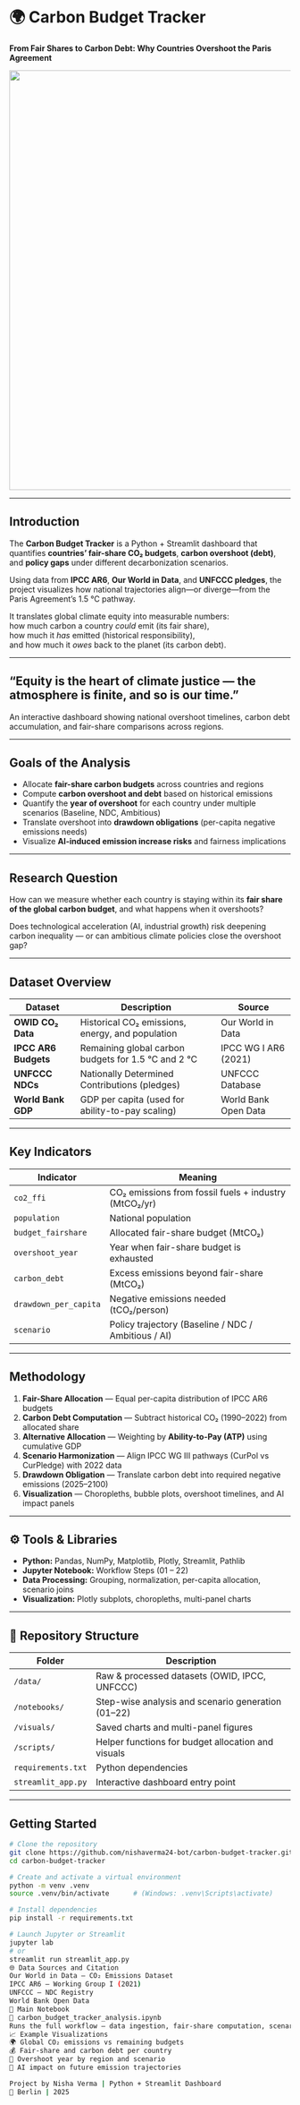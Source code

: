 # 🌍 Carbon Budget Tracker  
**From Fair Shares to Carbon Debt: Why Countries Overshoot the Paris Agreement**

<center>
<img src="Data Analytics-Final Project/Picks/CO2_Budget_Tracker.png" width="750">
</center>

---

## Introduction  

The **Carbon Budget Tracker** is a Python + Streamlit dashboard that quantifies **countries’ fair-share CO₂ budgets**, **carbon overshoot (debt)**, and **policy gaps** under different decarbonization scenarios.  

Using data from **IPCC AR6**, **Our World in Data**, and **UNFCCC pledges**, the project visualizes how national trajectories align—or diverge—from the Paris Agreement’s 1.5 °C pathway.  

It translates global climate equity into measurable numbers:  
how much carbon a country *could* emit (its fair share),  
how much it *has* emitted (historical responsibility),  
and how much it *owes* back to the planet (its carbon debt).  

---

## “Equity is the heart of climate justice — the atmosphere is finite, and so is our time.”  

An interactive dashboard showing national overshoot timelines, carbon debt accumulation, and fair-share comparisons across regions.

---

## Goals of the Analysis  

- Allocate **fair-share carbon budgets** across countries and regions  
- Compute **carbon overshoot and debt** based on historical emissions  
- Quantify the **year of overshoot** for each country under multiple scenarios (Baseline, NDC, Ambitious)  
- Translate overshoot into **drawdown obligations** (per-capita negative emissions needs)  
- Visualize **AI-induced emission increase risks** and fairness implications  

---

## Research Question  

How can we measure whether each country is staying within its **fair share of the global carbon budget**, and what happens when it overshoots?  

Does technological acceleration (AI, industrial growth) risk deepening carbon inequality — or can ambitious climate policies close the overshoot gap?  

---

## Dataset Overview  

| Dataset | Description | Source |
|----------|--------------|---------|
| **OWID CO₂ Data** | Historical CO₂ emissions, energy, and population | Our World in Data |
| **IPCC AR6 Budgets** | Remaining global carbon budgets for 1.5 °C and 2 °C | IPCC WG I AR6 (2021) |
| **UNFCCC NDCs** | Nationally Determined Contributions (pledges) | UNFCCC Database |
| **World Bank GDP** | GDP per capita (used for ability-to-pay scaling) | World Bank Open Data |

---

## Key Indicators  

| Indicator | Meaning |
|------------|----------|
| `co2_ffi` | CO₂ emissions from fossil fuels + industry (MtCO₂/yr) |
| `population` | National population |
| `budget_fairshare` | Allocated fair-share budget (MtCO₂) |
| `overshoot_year` | Year when fair-share budget is exhausted |
| `carbon_debt` | Excess emissions beyond fair-share (MtCO₂) |
| `drawdown_per_capita` | Negative emissions needed (tCO₂/person) |
| `scenario` | Policy trajectory (Baseline / NDC / Ambitious / AI) |

---

## Methodology  

1. **Fair-Share Allocation** — Equal per-capita distribution of IPCC AR6 budgets  
2. **Carbon Debt Computation** — Subtract historical CO₂ (1990–2022) from allocated share  
3. **Alternative Allocation** — Weighting by **Ability-to-Pay (ATP)** using cumulative GDP  
4. **Scenario Harmonization** — Align IPCC WG III pathways (CurPol vs CurPledge) with 2022 data  
5. **Drawdown Obligation** — Translate carbon debt into required negative emissions (2025–2100)  
6. **Visualization** — Choropleths, bubble plots, overshoot timelines, and AI impact panels  

---

## ⚙️ Tools & Libraries  

- **Python:**  Pandas, NumPy, Matplotlib, Plotly, Streamlit, Pathlib  
- **Jupyter Notebook:**  Workflow Steps (01 – 22)  
- **Data Processing:**  Grouping, normalization, per-capita allocation, scenario joins  
- **Visualization:**  Plotly subplots, choropleths, multi-panel charts  

---

## 📂 Repository Structure  

| Folder | Description |
|---------|-------------|
| `/data/` | Raw & processed datasets (OWID, IPCC, UNFCCC) |
| `/notebooks/` | Step-wise analysis and scenario generation (01–22) |
| `/visuals/` | Saved charts and multi-panel figures |
| `/scripts/` | Helper functions for budget allocation and visuals |
| `requirements.txt` | Python dependencies |
| `streamlit_app.py` | Interactive dashboard entry point |

---

## Getting Started  

```bash
# Clone the repository
git clone https://github.com/nishaverma24-bot/carbon-budget-tracker.git
cd carbon-budget-tracker

# Create and activate a virtual environment
python -m venv .venv
source .venv/bin/activate      # (Windows: .venv\Scripts\activate)

# Install dependencies
pip install -r requirements.txt

# Launch Jupyter or Streamlit
jupyter lab
# or
streamlit run streamlit_app.py
🌐 Data Sources and Citation
Our World in Data – CO₂ Emissions Dataset
IPCC AR6 – Working Group I (2021)
UNFCCC – NDC Registry
World Bank Open Data
🧮 Main Notebook
📓 carbon_budget_tracker_analysis.ipynb
Runs the full workflow — data ingestion, fair-share computation, scenario modeling, and multi-panel visualization.
📈 Example Visualizations
🌍 Global CO₂ emissions vs remaining budgets
💰 Fair-share and carbon debt per country
📆 Overshoot year by region and scenario
🤖 AI impact on future emission trajectories

Project by Nisha Verma | Python + Streamlit Dashboard
📍 Berlin | 2025
